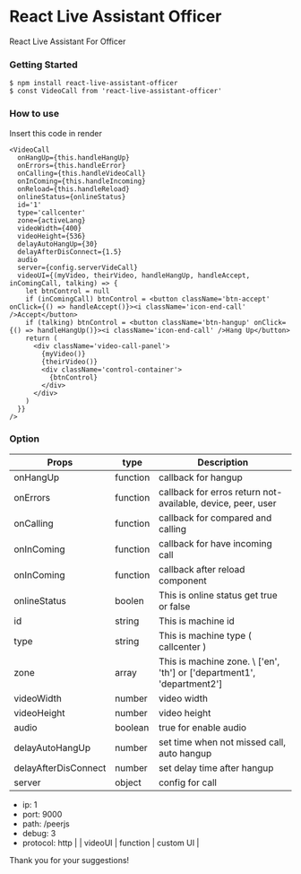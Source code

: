# React Live Assistant Officer
React Live Assistant For Officer


### Getting Started
```
$ npm install react-live-assistant-officer
$ const VideoCall from 'react-live-assistant-officer'
```

### How to use
Insert this code in render
```
<VideoCall
  onHangUp={this.handleHangUp}
  onErrors={this.handleError}
  onCalling={this.handleVideoCall}
  onInComing={this.handleIncoming}
  onReload={this.handleReload}
  onlineStatus={onlineStatus}
  id='1'
  type='callcenter'
  zone={activeLang}
  videoWidth={400}
  videoHeight={536}
  delayAutoHangUp={30}
  delayAfterDisConnect={1.5}
  audio
  server={config.serverVideCall}
  videoUI={(myVideo, theirVideo, handleHangUp, handleAccept, inComingCall, talking) => {
    let btnControl = null
    if (inComingCall) btnControl = <button className='btn-accept' onClick={() => handleAccept()}><i className='icon-end-call' />Accept</button>
    if (talking) btnControl = <button className='btn-hangup' onClick={() => handleHangUp()}><i className='icon-end-call' />Hang Up</button>
    return (
      <div className='video-call-panel'>
        {myVideo()}
        {theirVideo()}
        <div className='control-container'>
          {btnControl}
        </div>
      </div>
    )
  }}
/>
```

### Option

| Props | type|  Description |
| --- | --- | --- |
| onHangUp | function | callback for hangup
| onErrors | function | callback for erros return not-available, device, peer, user |
| onCalling | function | callback for compared and calling |
| onInComing | function | callback for have incoming call |
| onInComing | function | callback after reload component |
| onlineStatus | boolen | This is online status get true or false |
| id | string | This is machine id |
| type | string | This is machine type ( callcenter ) |
| zone | array | This is machine zone. \ ['en', 'th'] or ['department1', 'department2'] |
| videoWidth | number | video width |
| videoHeight | number | video height |
| audio | boolean | true for enable audio |
| delayAutoHangUp | number | set time when not missed call, auto hangup  |
| delayAfterDisConnect | number | set delay time after hangup |
| server | object | config for call
- ip: 1
- port: 9000
- path: /peerjs
- debug: 3
- protocol: http
|
| videoUI | function | custom UI |


Thank you for your suggestions!